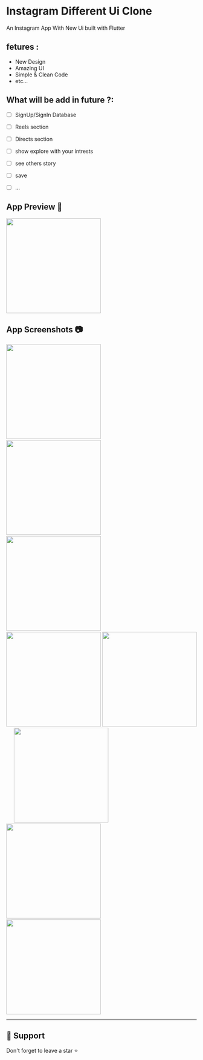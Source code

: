 # Instagram Different Ui Clone 

An Instagram App With New Ui built with Flutter



## fetures :
- New Design
- Amazing UI
- Simple & Clean Code 
- etc...



## What will be add in future ?:

- [ ] SignUp/SignIn Database
- [ ] Reels section
- [ ] Directs section
- [ ] show explore with your intrests
- [ ] see others story 
- [ ] save 
- [ ] ...



## App Preview 🎥
<img src="readme/preview-1.gif" width="250"/>


## App Screenshots 📷
<img src="readme/1.jpg" width="250"/> &nbsp;&nbsp;&nbsp;&nbsp; <img src="readme/2.jpg" width="250"/> &nbsp;&nbsp;&nbsp;&nbsp;  <img src="readme/3.jpg" width="250"/> &nbsp;&nbsp;&nbsp;&nbsp;  <img src="readme/4.jpg" width="250"/>
<img src="readme/5.jpg" width="250"/> &nbsp;&nbsp;&nbsp;&nbsp; <img src="readme/6.jpg" width="250"/> &nbsp;&nbsp;&nbsp;&nbsp;  <img src="readme/7.jpg" width="250"/> &nbsp;&nbsp;&nbsp;&nbsp;  <img src="readme/8.jpg" width="250"/>


---
## 🙏 Support

Don't forget to leave a star ⭐️

